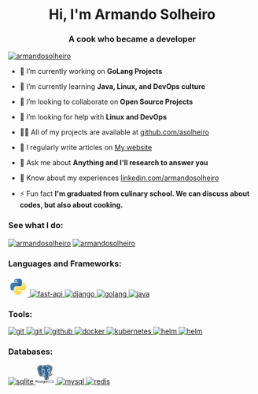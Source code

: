 <div>
   <h1 align="center">Hi, I'm Armando Solheiro</h1>
   <h3 align="center">A cook who became a developer</h3>

   <p align="left"> <a href="https://linkedin.com/in/armandosolheiro" target="blank"><img src="https://img.shields.io/badge/LinkedIn-Armando%20Solheiro-blue?style=for-the-badge" alt="armandosolheiro" /></a> </p>

   - 🔭 I’m currently working on **GoLang Projects**

   - 🌱 I’m currently learning **Java, Linux, and DevOps culture**

   - 👯 I’m looking to collaborate on **Open Source Projects**

   - 🤝 I’m looking for help with **Linux and DevOps**

   - 👨‍💻 All of my projects are available at [github.com/asolheiro](https://github.com/asolheiro)

   - 📝 I regularly write articles on [My website](https://armandosolheiro.xyz)

   - 💬 Ask me about **Anything and I'll research to answer you**

   - 📄 Know about my experiences [linkedin.com/armandosolheiro](https://linkedin.com/armandosolheiro)

   - ⚡ Fun fact **I'm graduated from culinary school. We can discuss about codes, but also about cooking.**

   <h3 align="left">See what I do:</h3>
   <p align="left">
   <a href="https://linkedin.com/in/armandosolheiro" target="blank"><img align="center" src="https://raw.githubusercontent.com/rahuldkjain/github-profile-readme-generator/master/src/images/icons/Social/linked-in-alt.svg" alt="armandosolheiro" height="30" width="40" /></a>
   <a href="https://asolheiro.xyz" target="blank"> <img align="center" src="https://www.vectorlogo.zone/logos/github/github-icon.svg" alt="armandosolheiro" height="30" width="40" /></a>  
   </p>

   <h3 align="left">Languages and Frameworks:</h3>
   <p align="left"> 
      <a href="https://www.python.org" target="_blank" rel="noreferrer"> <img src="https://raw.githubusercontent.com/devicons/devicon/master/icons/python/python-original.svg" alt="python" width="40" height="40"/> </a>
      <a href="https://fastapi.tiangolo.com" target="_blank" rel="noreferrer"> <img src="https://icon.icepanel.io/Technology/svg/FastAPI.svg" alt="fast-api" width="40" height="40"/> </a>       
      <a href="https://www.djangoproject.com/" target="_blank" rel="noreferrer"> <img src="https://cdn.worldvectorlogo.com/logos/django.svg" alt="django" width="40" height="40"/> </a>
      <a href="https://go.dev/" target="_blank" rel="noreferrer"> <img src="https://www.vectorlogo.zone/logos/golang/golang-official.svg" alt="golang" width="40" height="40"/> </a> 
      <a href="https://www.java.com/" target="_blank" rel="noreferrer"> <img src="https://www.vectorlogo.zone/logos/java/java-icon.svg" alt="java" width="40" height="40"/> </a>
   </p>
   <h3 align="left">Tools:</h3>
   <p align="left">
      <a href="https://www.linux.org" target="_blank" rel="noreferrer"> <img src="https://www.vectorlogo.zone/logos/linux/linux-icon.svg" alt="git" width="40" height="40"/> </a>
      <a href="https://git-scm.com/" target="_blank" rel="noreferrer"> <img src="https://www.vectorlogo.zone/logos/git-scm/git-scm-icon.svg" alt="git" width="40" height="40"/> </a>
      <a href="https://github.com" target="_blank" rel="noreferrer"> <img src="https://www.vectorlogo.zone/logos/github/github-tile.svg" alt="github" width="40" height="40"/> </a>
      <a href="https://www.docker.com/" target="_blank" rel="noreferrer"> <img src="https://www.vectorlogo.zone/logos/docker/docker-icon.svg" alt="docker" width="40" height="40"/> </a>
      <a href="https://www.kubernetes.io/" target="_blank" rel="noreferrer"> <img src="https://www.vectorlogo.zone/logos/kubernetes/kubernetes-icon.svg" alt="kubernetes" width="40" height="40"/> </a>
      <a href="https://helm.sh/" target="_blank" rel="noreferrer"> <img src="https://www.vectorlogo.zone/logos/helmsh/helmsh-icon.svg" alt="helm" width="40" height="40"/> </a>
      <a href="https://argo-cd.readthedocs.io/" target="_blank" rel="noreferrer"> <img src="https://www.vectorlogo.zone/logos/argoprojio/argoprojio-icon.svg" alt="helm" width="40" height="40"/> </a>
   </p>
   <h3 align="left">Databases:</h3>
   <p align="left">
      <a href="https://www.sqlite.org/" target="_blank" rel="noreferrer"> <img src="https://www.vectorlogo.zone/logos/sqlite/sqlite-icon.svg" alt="sqlite" width="40" height="40"/> </a> 
      <a href="https://www.postgresql.org" target="_blank" rel="noreferrer"> <img src="https://raw.githubusercontent.com/devicons/devicon/master/icons/postgresql/postgresql-original-wordmark.svg" alt="postgresql" width="40" height="40"/> </a> 
      <a href="https://www.mysql.com/" target="blank" rel="noreferrer"> <img src="https://www.vectorlogo.zone/logos/mysql/mysql-icon.svg" alt="mysql" width="40" height="40" /> </a>
      <a href="https://www.redis.io/" target="_blank" rel="noreferrer"> <img src="https://www.vectorlogo.zone/logos/redis/redis-icon.svg" alt="redis" width="40" height="40"/> </a>
   </p>

</div>
